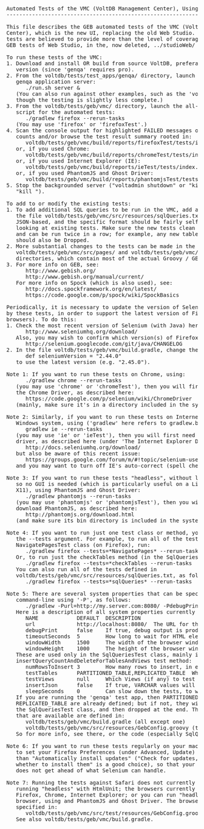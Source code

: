 <pre>
Automated Tests of the VMC (VoltDB Management Center), Using GEB
----------------------------------------------------------------

This file describes the GEB automated tests of the VMC (VoltDB Management
Center), which is the new UI, replacing the old Web Studio. These automated
tests are believed to provide more than the level of coverage of the old
GEB tests of Web Studio, in the, now deleted, ../studioWeb/ directory.

To run these tests of the VMC:
1. Download and install OR build from source VoltDB, preferably the pro
   version (since 'genqa' requires pro).
2. From the voltdb/tests/test_apps/genqa/ directory, launch a backgrounded
   genqa application server:
      ./run.sh server &
   (You can also run against other examples, such as the 'voter' example,
   though the testing is slightly less complete.)
3. From the voltdb/tests/geb/vmc/ directory, launch the all-in-one install/run
   script for the automated tests:
      ./gradlew firefox --rerun-tasks
   (You may use 'firefox' or 'firefoxTest'.)
4. Scan the console output for highlighted FAILED messages or failed test
   counts and/or browse the test result summary rooted in:
      voltdb/tests/geb/vmc/build/reports/firefoxTest/tests/index.html
   or, if you used Chrome:
      voltdb/tests/geb/vmc/build/reports/chromeTest/tests/index.html
   or, if you used Internet Explorer (IE):
      voltdb/tests/geb/vmc/build/reports/ieTest/tests/index.html
   or, if you used PhantomJS and Ghost Driver:
      voltdb/tests/geb/vmc/build/reports/phantomjsTest/tests/index.html
5. Stop the backgrounded server ("voltadmin shutdown" or "kill %1" - or 
   "kill <whatever your actual background job number(s) may be>").

To add to or modify the existing tests:
1. To add additional SQL queries to be run in the VMC, add additional lines to
   the file voltdb/tests/geb/vmc/src/resources/sqlQueries.txt; the format is
   JSON-based, and the specific format should be fairly self-explanatory, by
   looking at existing tests. Make sure the new tests clean up after themselves,
   and can be run twice in a row; for example, any new tables that are Created
   should also be Dropped.
2. More substantial changes to the tests can be made in the
   voltdb/tests/geb/vmc/src/pages/ and voltdb/tests/geb/vmc/src/tests/
   directories, which contain most of the actual Groovy / GEB code.
3. For more info on GEB, see:
      http://www.gebish.org/
      http://www.gebish.org/manual/current/
   For more info on Spock (which is also used), see:
      http://docs.spockframework.org/en/latest/
      https://code.google.com/p/spock/wiki/SpockBasics

Periodically, it is necessary to update the version of Selenium being used
by these tests, in order to support the latest version of Firefox (or other
browsers). To do this:
1. Check the most recent version of Selenium (with Java) here:
      http://www.seleniumhq.org/download/
   Also, you may wish to confirm which version(s) of Firefox it supports here:
      http://selenium.googlecode.com/git/java/CHANGELOG
2. In the file voltdb/tests/geb/vmc/build.gradle, change the line:
      def seleniumVersion = "2.44.0"
   to use the latest version (e.g. "2.45.0").

Note 1: If you want to run these tests on Chrome, using:
      ./gradlew chrome --rerun-tasks
   (you may use 'chrome' or 'chromeTest'), then you will first need to download
   the Chrome Driver, as described here:
      https://code.google.com/p/selenium/wiki/ChromeDriver
   (mainly, make sure it's in a directory included in the system PATH).

Note 2: Similarly, if you want to run these tests on Internet Explorer (IE), on a
   Windows system, using ('gradlew' here refers to gradlew.bat):
      gradlew ie --rerun-tasks
   (you may use 'ie' or 'ieTest'), then you will first need to download the IE
   driver, as described here (under 'The Internet Explorer Driver Server'):
      http://docs.seleniumhq.org/download/
   but also be aware of this recent issue:
      https://groups.google.com/forum/m/#!topic/selenium-users/TdY_rRNF-gw
   and you may want to turn off IE's auto-correct (spell checking).

Note 3: If you want to run these tests "headless", without launching a browser,
   so no GUI is needed (which is particularly useful on a Linux system without
   X11), using PhantomJS and Ghost Driver:
      ./gradlew phantomjs --rerun-tasks
   (you may use 'phantomjs' or 'phantomjsTest'), then you will first need to
   download PhantomJS, as described here:
      http://phantomjs.org/download.html
   (and make sure its bin directory is included in the system PATH).

Note 4: If you want to run just one test class or method, you may do so using
   the --tests argument. For example, to run all of the tests in the
   NavigatePagesTest class (on Firefox), run:
      ./gradlew firefox --tests=*NavigatePages* --rerun-tasks
   Or, to run just the checkTables method (in the SqlQueriesTest class), run:
      ./gradlew firefox --tests=*checkTables --rerun-tasks
   You can also run all of the tests defined in
   voltdb/tests/geb/vmc/src/resources/sqlQueries.txt, as follows:
      ./gradlew firefox --tests=*sqlQueries* --rerun-tasks

Note 5: There are several system properties that can be specified on the
   command-line using '-P', as follows:
      ./gradlew -Purl=http://my.server.com:8080/ -PdebugPrint=true -PtimeoutSeconds=10 firefox --rerun-tasks
   Here is a description of all system properties currently available:
      NAME            DEFAULT  DESCRIPTION
      url             http://localhost:8080/  The URL for the VMC to be tested
      debugPrint      false    If true, debug output is produced (in the test result HTML pages)
      timeoutSeconds  5        How long to wait for HTML elements to appear, before giving up
      windowWidth     1500     The width of the browser window
      windowHeight    1000     The height of the browser window
   These are used only in the SqlQueriesTest class, mainly in the
   insertQueryCountAndDeleteForTablesAndViews test method:
      numRowsToInsert 3        How many rows to insert, in each Table
      testTables      PARTITIONED_TABLE,REPLICATED_TABLE  Which Tables to test (or ALL)
      testViews       null     Which Views (if any) to test (or ALL)
      insertJson      false    If true, VARCHAR values will be inserted as JSON data
      sleepSeconds    0        Can slow down the tests, to watch what they are doing
   If you are running the 'genqa' test app, then PARTITIONED_TABLE and
   REPLICATED_TABLE are already defined; but if not, they will be created by
   the SqlQueriesTest class, and then dropped at the end. The system properties
   that are available are defined in:
      voltdb/tests/geb/vmc/build.gradle (all except one)
      voltdb/tests/geb/vmc/src/resources/GebConfig.groovy (timeoutSeconds only)
   So for more info, see there, or the code (especially SqlQueriesTest).

Note 6: If you want to run these tests regularly on your machine, you may want
   to set your Firefox Preferences (under Advanced, Update) to something other
   than "Automatically install updates" ("Check for updates, but let me choose
   whether to install them" is a good choice), so that your version of Firefox
   does not get ahead of what Selenium can handle.

Note 7: Running the tests against Safari does not currently work, nor does
   running "headless" with HtmlUnit; the browsers currently supported are:
   Firefox, Chrome, Internet Explorer; or you can run "headless", without a
   browser, using and PhantomJS and Ghost Driver. The browser drivers are
   specified in:
      voltdb/tests/geb/vmc/src/test/resources/GebConfig.groovy
   See also voltdb/tests/geb/vmc/build.gradle.
</pre>
